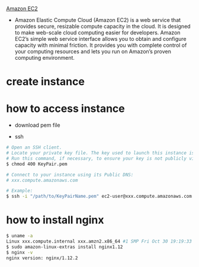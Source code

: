 [Amazon EC2](https://aws.amazon.com/ec2/?nc1=h_ls)

- Amazon Elastic Compute Cloud (Amazon EC2) is a web service that provides secure, resizable compute capacity in the cloud. It is designed to make web-scale cloud computing easier for developers. Amazon EC2’s simple web service interface allows you to obtain and configure capacity with minimal friction. It provides you with complete control of your computing resources and lets you run on Amazon’s proven computing environment.

# create instance



# how to access instance

- download pem file

- ssh

```sh
# Open an SSH client.
# Locate your private key file. The key used to launch this instance is KeyPair.pem
# Run this command, if necessary, to ensure your key is not publicly viewable.
$ chmod 400 KeyPair.pem

# Connect to your instance using its Public DNS:
# xxx.compute.amazonaws.com

# Example:
$ ssh -i "/path/to/KeyPairName.pem" ec2-user@xxx.compute.amazonaws.com
```

# how to install nginx

```sh
$ uname -a
Linux xxx.compute.internal xxx.amzn2.x86_64 #1 SMP Fri Oct 30 19:19:33 UTC 2020 x86_64 x86_64 x86_64 GNU/Linux
$ sudo amazon-linux-extras install nginx1.12
$ nginx -v
nginx version: nginx/1.12.2
```


